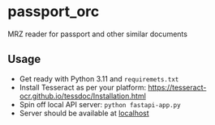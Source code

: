 # passport_orc
MRZ reader for passport and other similar documents

## Usage
- Get ready with Python 3.11 and `requiremets.txt`
- Install Tesseract as per your platform: https://tesseract-ocr.github.io/tessdoc/Installation.html
- Spin off local API server: `python fastapi-app.py`
- Server should be available at [localhost](http://localhost:8000/api/v0/docs)